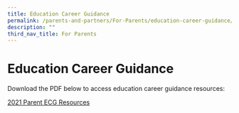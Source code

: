 ```yaml
---
title: Education Career Guidance
permalink: /parents-and-partners/For-Parents/education-career-guidance/
description: ""
third_nav_title: For Parents
---
```

# **Education Career Guidance**

Download the PDF below to access education career guidance resources:

[2021 Parent ECG Resources](/files/2021-Parent-ECG-Resources.pdf)